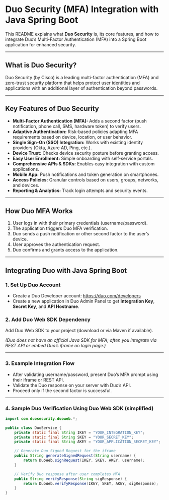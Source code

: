 # Duo Security (MFA) Integration with Java Spring Boot

This README explains what **Duo Security** is, its core features, and how to integrate Duo’s Multi-Factor Authentication (MFA) into a Spring Boot application for enhanced security.

---

## What is Duo Security?

Duo Security (by Cisco) is a leading multi-factor authentication (MFA) and zero-trust security platform that helps protect user identities and applications with an additional layer of authentication beyond passwords.

---

## Key Features of Duo Security

- **Multi-Factor Authentication (MFA):** Adds a second factor (push notification, phone call, SMS, hardware token) to verify users.
- **Adaptive Authentication:** Risk-based policies adapting MFA requirements based on device, location, or user behavior.
- **Single Sign-On (SSO) Integration:** Works with existing identity providers (Okta, Azure AD, Ping, etc.).
- **Device Trust:** Checks device security posture before granting access.
- **Easy User Enrollment:** Simple onboarding with self-service portals.
- **Comprehensive APIs & SDKs:** Enables easy integration with custom applications.
- **Mobile App:** Push notifications and token generation on smartphones.
- **Access Policies:** Granular controls based on users, groups, networks, and devices.
- **Reporting & Analytics:** Track login attempts and security events.

---

## How Duo MFA Works

1. User logs in with their primary credentials (username/password).
2. The application triggers Duo MFA verification.
3. Duo sends a push notification or other second factor to the user’s device.
4. User approves the authentication request.
5. Duo confirms and grants access to the application.

---

## Integrating Duo with Java Spring Boot

### 1. Set Up Duo Account

- Create a Duo Developer account: https://duo.com/developers
- Create a new application in Duo Admin Panel to get **Integration Key**, **Secret Key**, and **API Hostname**.

### 2. Add Duo Web SDK Dependency

Add Duo Web SDK to your project (download or via Maven if available).

*(Duo does not have an official Java SDK for MFA; often you integrate via REST API or embed Duo’s iframe on login page.)*

---

### 3. Example Integration Flow

- After validating username/password, present Duo’s MFA prompt using their iframe or REST API.
- Validate the Duo response on your server with Duo’s API.
- Proceed only if the second factor is successful.

---

### 4. Sample Duo Verification Using Duo Web SDK (simplified)

```java
import com.duosecurity.duoweb.*;

public class DuoService {
    private static final String IKEY = "YOUR_INTEGRATION_KEY";
    private static final String SKEY = "YOUR_SECRET_KEY";
    private static final String AKEY = "YOUR_APPLICATION_SECRET_KEY";  // random secret

    // Generate Duo Signed Request for the iframe
    public String generateSignedRequest(String username) {
        return DuoWeb.signRequest(IKEY, SKEY, AKEY, username);
    }

    // Verify Duo response after user completes MFA
    public String verifyResponse(String sigResponse) {
        return DuoWeb.verifyResponse(IKEY, SKEY, AKEY, sigResponse);
    }
}
